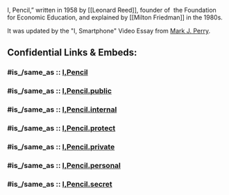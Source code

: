 I, Pencil,” written in 1958 by [[Leonard Reed]], founder of  the Foundation for Economic Education, 
and explained by [[Milton Friedman]] in the 1980s.

It was updated by the "I, Smartphone" Video Essay from [Mark J. Perry](https://www.aei.org/profile/mark-j-perry/). 


## Confidential Links & Embeds: 

### #is_/same_as :: [I,Pencil](/_Standards/Economics/I,Pencil.md) 

### #is_/same_as :: [I,Pencil.public](/_public/Economics/I,Pencil.public.md) 

### #is_/same_as :: [I,Pencil.internal](/_internal/Economics/I,Pencil.internal.md) 

### #is_/same_as :: [I,Pencil.protect](/_protect/Economics/I,Pencil.protect.md) 

### #is_/same_as :: [I,Pencil.private](/_private/Economics/I,Pencil.private.md) 

### #is_/same_as :: [I,Pencil.personal](/_personal/Economics/I,Pencil.personal.md) 

### #is_/same_as :: [I,Pencil.secret](/_secret/Economics/I,Pencil.secret.md)


